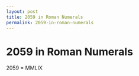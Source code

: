 ```yaml
---
layout: post
title: 2059 in Roman Numerals
permalink: 2059-in-roman-numerals
---
```


# 2059 in Roman Numerals

2059 = MMLIX

